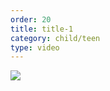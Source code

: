 ```yaml
---
order: 20
title: title-1
category: child/teen
type: video
---
```


[![](../../static/images/realistic-cover.webp)](../../static/videos/realistic.mp4)